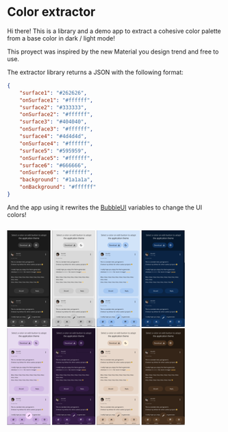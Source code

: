 # Color extractor
Hi there! This is a library and a demo app to extract a cohesive color palette from a base color in dark / light mode!

This proyect was inspired by the new Material you design trend and free to use.

The extractor library returns a JSON with the following format:

```JSON
{
    "surface1": "#262626",
    "onSurface1": "#ffffff",
    "surface2": "#333333",
    "onSurface2": "#ffffff",
    "surface3": "#404040",
    "onSurface3": "#ffffff",
    "surface4": "#4d4d4d",
    "onSurface4": "#ffffff",
    "surface5": "#595959",
    "onSurface5": "#ffffff",
    "surface6": "#666666",
    "onSurface6": "#ffffff",
    "background": "#1a1a1a",
    "onBackground": "#ffffff"
}
```

And the app using it rewrites the [BubbleUI](https://github.com/akrck02/Bubble-UI) variables to change the UI colors!

<div style="display:flex; flexx-wrap:wrap;">
    <style>
        img {
            width: 20%
        }
    </style>

![Theme1](./docs/resources/Theme1.png)
![Theme2](./docs/resources/Theme2.png)
![Theme3](./docs/resources/Theme3.png)
![Theme4](./docs/resources/Theme4.png)
![Theme5](./docs/resources/Theme5.png)
![Theme6](./docs/resources/Theme6.png)
![Theme7](./docs/resources/Theme7.png)
![Theme8](./docs/resources/Theme8.png)

</div>